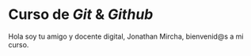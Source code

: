 # Curso de _Git_ & _Github_

Hola soy tu amigo y docente digital, Jonathan Mircha, bienvenid@s a mi curso.